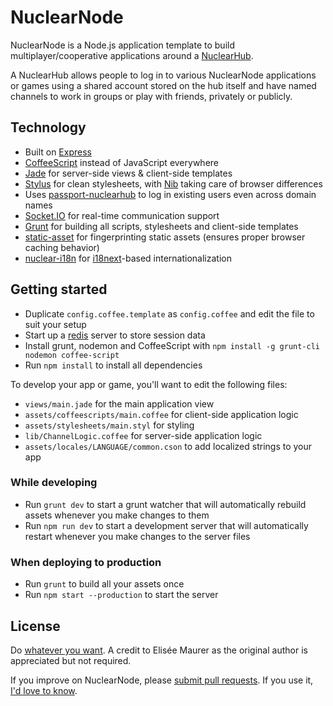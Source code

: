 # NuclearNode

NuclearNode is a Node.js application template to build multiplayer/cooperative
applications around a [NuclearHub](https://bitbucket.org/sparklinlabs/nuclearhub).

A NuclearHub allows people to log in to various NuclearNode applications or
games using a shared account stored on the hub itself and have named channels to
work in groups or play with friends, privately or publicly.

## Technology

 * Built on [Express](http://expressjs.com/)
 * [CoffeeScript](http://coffeescript.org/) instead of JavaScript everywhere
 * [Jade](http://jade-lang.com/) for server-side views & client-side templates
 * [Stylus](http://learnboost.github.io/stylus/) for clean stylesheets, with [Nib](https://github.com/visionmedia/nib) taking care of browser differences
 * Uses [passport-nuclearhub](https://github.com/elisee/passport-nuclearhub) to log in existing users even across domain names
 * [Socket.IO](http://socket.io/) for real-time communication support
 * [Grunt](https://gruntjs.com) for building all scripts, stylesheets and client-side templates
 * [static-asset](https://github.com/bminer/node-static-asset) for fingerprinting static assets (ensures proper browser caching behavior)
 * [nuclear-i18n](https://github.com/elisee/nuclear-i18n) for [i18next](https://github.com/jamuhl/i18next-node)-based internationalization

## Getting started

 * Duplicate ``config.coffee.template`` as ``config.coffee`` and edit the file to suit your setup
 * Start up a [redis](http://redis.io/download) server to store session data
 * Install grunt, nodemon and CoffeeScript with ```npm install -g grunt-cli nodemon coffee-script```
 * Run ``npm install`` to install all dependencies

To develop your app or game, you'll want to edit the following files:

 * ``views/main.jade`` for the main application view
 * ``assets/coffeescripts/main.coffee`` for client-side application logic
 * ``assets/stylesheets/main.styl`` for styling
 * ``lib/ChannelLogic.coffee`` for server-side application logic
 * ``assets/locales/LANGUAGE/common.cson`` to add localized strings to your app

### While developing

 * Run ``grunt dev`` to start a grunt watcher that will automatically rebuild assets whenever you make changes to them
 * Run ``npm run dev`` to start a development server that will automatically restart whenever you make changes to the server files

### When deploying to production

 * Run ``grunt`` to build all your assets once
 * Run ``npm start --production`` to start the server

## License

Do [whatever you want](http://www.wtfpl.net/). A credit to Elisée Maurer as
the original author is appreciated but not required.

If you improve on NuclearNode, please [submit pull requests](https://bitbucket.org/sparklinlabs/nuclearnode/).
If you use it, [I'd love to know](https://twitter.com/elisee).

